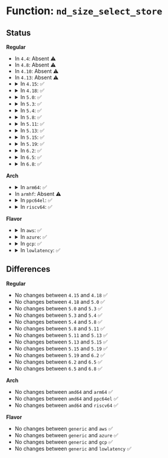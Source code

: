 # Function: <code>nd_size_select_store</code>

## Status
<b>Regular</b>
<ul>
<li>
In <code>4.4</code>: Absent ⚠️
</li>
<li>
In <code>4.8</code>: Absent ⚠️
</li>
<li>
In <code>4.10</code>: Absent ⚠️
</li>
<li>
In <code>4.13</code>: Absent ⚠️
</li>
<li>
<details>
<summary>In <code>4.15</code>: ✅</summary>

```c
ssize_t nd_size_select_store(struct device *dev, const char *buf, long unsigned int *current_size, const long unsigned int *supported);
```

**Collision:** Unique Global

**Inline:** No

**Transformation:** False

**Instances:**

```
In drivers/nvdimm/core.c (ffffffff81695950)
Location: drivers/nvdimm/core.c:295
Inline: False
Direct callers:
  - drivers/nvdimm/namespace_devs.c:sector_size_store
  - drivers/nvdimm/btt_devs.c:sector_size_store
  - drivers/nvdimm/pfn_devs.c:align_store
```
**Symbols:**

```
ffffffff81695950-ffffffff816959fa: nd_size_select_store (STB_GLOBAL)
```
</details>
</li>
<li>
<details>
<summary>In <code>4.18</code>: ✅</summary>

```c
ssize_t nd_size_select_store(struct device *dev, const char *buf, long unsigned int *current_size, const long unsigned int *supported);
```

**Collision:** Unique Global

**Inline:** No

**Transformation:** False

**Instances:**

```
In drivers/nvdimm/core.c (ffffffff816d1a00)
Location: drivers/nvdimm/core.c:295
Inline: False
Direct callers:
  - drivers/nvdimm/namespace_devs.c:sector_size_store
  - drivers/nvdimm/btt_devs.c:sector_size_store
  - drivers/nvdimm/pfn_devs.c:align_store
```
**Symbols:**

```
ffffffff816d1a00-ffffffff816d1aa9: nd_size_select_store (STB_GLOBAL)
```
</details>
</li>
<li>
<details>
<summary>In <code>5.0</code>: ✅</summary>

```c
ssize_t nd_size_select_store(struct device *dev, const char *buf, long unsigned int *current_size, const long unsigned int *supported);
```

**Collision:** Unique Global

**Inline:** No

**Transformation:** False

**Instances:**

```
In drivers/nvdimm/core.c (ffffffff816f3090)
Location: drivers/nvdimm/core.c:295
Inline: False
Direct callers:
  - drivers/nvdimm/namespace_devs.c:sector_size_store
  - drivers/nvdimm/btt_devs.c:sector_size_store
  - drivers/nvdimm/pfn_devs.c:align_store
```
**Symbols:**

```
ffffffff816f3090-ffffffff816f3139: nd_size_select_store (STB_GLOBAL)
```
</details>
</li>
<li>
<details>
<summary>In <code>5.3</code>: ✅</summary>

```c
ssize_t nd_size_select_store(struct device *dev, const char *buf, long unsigned int *current_size, const long unsigned int *supported);
```

**Collision:** Unique Global

**Inline:** No

**Transformation:** False

**Instances:**

```
In drivers/nvdimm/core.c (ffffffff8172c5d0)
Location: drivers/nvdimm/core.c:287
Inline: False
Direct callers:
  - drivers/nvdimm/namespace_devs.c:sector_size_store
  - drivers/nvdimm/btt_devs.c:sector_size_store
  - drivers/nvdimm/pfn_devs.c:align_store
```
**Symbols:**

```
ffffffff8172c5d0-ffffffff8172c66c: nd_size_select_store (STB_GLOBAL)
```
</details>
</li>
<li>
<details>
<summary>In <code>5.4</code>: ✅</summary>

```c
ssize_t nd_size_select_store(struct device *dev, const char *buf, long unsigned int *current_size, const long unsigned int *supported);
```

**Collision:** Unique Global

**Inline:** No

**Transformation:** False

**Instances:**

```
In drivers/nvdimm/core.c (ffffffff81750810)
Location: drivers/nvdimm/core.c:287
Inline: False
Direct callers:
  - drivers/nvdimm/namespace_devs.c:sector_size_store
  - drivers/nvdimm/btt_devs.c:sector_size_store
  - drivers/nvdimm/pfn_devs.c:align_store
```
**Symbols:**

```
ffffffff81750810-ffffffff817508ac: nd_size_select_store (STB_GLOBAL)
```
</details>
</li>
<li>
<details>
<summary>In <code>5.8</code>: ✅</summary>

```c
ssize_t nd_size_select_store(struct device *dev, const char *buf, long unsigned int *current_size, const long unsigned int *supported);
```

**Collision:** Unique Global

**Inline:** No

**Transformation:** False

**Instances:**

```
In drivers/nvdimm/core.c (ffffffff8180f070)
Location: drivers/nvdimm/core.c:287
Inline: False
Direct callers:
  - drivers/nvdimm/namespace_devs.c:sector_size_store
  - drivers/nvdimm/btt_devs.c:sector_size_store
  - drivers/nvdimm/pfn_devs.c:align_store
```
**Symbols:**

```
ffffffff8180f070-ffffffff8180f10c: nd_size_select_store (STB_GLOBAL)
```
</details>
</li>
<li>
<details>
<summary>In <code>5.11</code>: ✅</summary>

```c
ssize_t nd_size_select_store(struct device *dev, const char *buf, long unsigned int *current_size, const long unsigned int *supported);
```

**Collision:** Unique Global

**Inline:** No

**Transformation:** False

**Instances:**

```
In drivers/nvdimm/core.c (ffffffff8181dfe0)
Location: drivers/nvdimm/core.c:287
Inline: False
Direct callers:
  - drivers/nvdimm/namespace_devs.c:sector_size_store
  - drivers/nvdimm/btt_devs.c:sector_size_store
  - drivers/nvdimm/pfn_devs.c:align_store
```
**Symbols:**

```
ffffffff8181dfe0-ffffffff8181e07c: nd_size_select_store (STB_GLOBAL)
```
</details>
</li>
<li>
<details>
<summary>In <code>5.13</code>: ✅</summary>

```c
ssize_t nd_size_select_store(struct device *dev, const char *buf, long unsigned int *current_size, const long unsigned int *supported);
```

**Collision:** Unique Global

**Inline:** No

**Transformation:** False

**Instances:**

```
In drivers/nvdimm/core.c (ffffffff81801330)
Location: drivers/nvdimm/core.c:287
Inline: False
Direct callers:
  - drivers/nvdimm/namespace_devs.c:sector_size_store
  - drivers/nvdimm/btt_devs.c:sector_size_store
  - drivers/nvdimm/pfn_devs.c:align_store
```
**Symbols:**

```
ffffffff81801330-ffffffff818013cc: nd_size_select_store (STB_GLOBAL)
```
</details>
</li>
<li>
<details>
<summary>In <code>5.15</code>: ✅</summary>

```c
ssize_t nd_size_select_store(struct device *dev, const char *buf, long unsigned int *current_size, const long unsigned int *supported);
```

**Collision:** Unique Global

**Inline:** No

**Transformation:** False

**Instances:**

```
In drivers/nvdimm/core.c (ffffffff8188b760)
Location: drivers/nvdimm/core.c:287
Inline: False
Direct callers:
  - drivers/nvdimm/namespace_devs.c:sector_size_store
  - drivers/nvdimm/btt_devs.c:sector_size_store
  - drivers/nvdimm/pfn_devs.c:align_store
```
**Symbols:**

```
ffffffff8188b760-ffffffff8188b7fc: nd_size_select_store (STB_GLOBAL)
```
</details>
</li>
<li>
<details>
<summary>In <code>5.19</code>: ✅</summary>

```c
ssize_t nd_size_select_store(struct device *dev, const char *buf, long unsigned int *current_size, const long unsigned int *supported);
```

**Collision:** Unique Global

**Inline:** No

**Transformation:** False

**Instances:**

```
In drivers/nvdimm/core.c (ffffffff819d4a00)
Location: drivers/nvdimm/core.c:256
Inline: False
Direct callers:
  - drivers/nvdimm/namespace_devs.c:sector_size_store
  - drivers/nvdimm/btt_devs.c:sector_size_store
  - drivers/nvdimm/pfn_devs.c:align_store
```
**Symbols:**

```
ffffffff819d4a00-ffffffff819d4aaf: nd_size_select_store (STB_GLOBAL)
```
</details>
</li>
<li>
<details>
<summary>In <code>6.2</code>: ✅</summary>

```c
ssize_t nd_size_select_store(struct device *dev, const char *buf, long unsigned int *current_size, const long unsigned int *supported);
```

**Collision:** Unique Global

**Inline:** No

**Transformation:** False

**Instances:**

```
In drivers/nvdimm/core.c (ffffffff81b4f2d0)
Location: drivers/nvdimm/core.c:256
Inline: False
Direct callers:
  - drivers/nvdimm/namespace_devs.c:sector_size_store
  - drivers/nvdimm/btt_devs.c:sector_size_store
  - drivers/nvdimm/pfn_devs.c:align_store
```
**Symbols:**

```
ffffffff81b4f2d0-ffffffff81b4f37f: nd_size_select_store (STB_GLOBAL)
```
</details>
</li>
<li>
<details>
<summary>In <code>6.5</code>: ✅</summary>

```c
ssize_t nd_size_select_store(struct device *dev, const char *buf, long unsigned int *current_size, const long unsigned int *supported);
```

**Collision:** Unique Global

**Inline:** No

**Transformation:** False

**Instances:**

```
In drivers/nvdimm/core.c (ffffffff81ba2720)
Location: drivers/nvdimm/core.c:256
Inline: False
Direct callers:
  - drivers/nvdimm/namespace_devs.c:sector_size_store
  - drivers/nvdimm/btt_devs.c:sector_size_store
  - drivers/nvdimm/pfn_devs.c:align_store
```
**Symbols:**

```
ffffffff81ba2720-ffffffff81ba27cf: nd_size_select_store (STB_GLOBAL)
```
</details>
</li>
<li>
<details>
<summary>In <code>6.8</code>: ✅</summary>

```c
ssize_t nd_size_select_store(struct device *dev, const char *buf, long unsigned int *current_size, const long unsigned int *supported);
```

**Collision:** Unique Global

**Inline:** No

**Transformation:** False

**Instances:**

```
In drivers/nvdimm/core.c (ffffffff81bf68e0)
Location: drivers/nvdimm/core.c:256
Inline: False
Direct callers:
  - drivers/nvdimm/namespace_devs.c:sector_size_store
  - drivers/nvdimm/btt_devs.c:sector_size_store
  - drivers/nvdimm/pfn_devs.c:align_store
```
**Symbols:**

```
ffffffff81bf68e0-ffffffff81bf698f: nd_size_select_store (STB_GLOBAL)
```
</details>
</li>
</ul>
<b>Arch</b>
<ul>
<li>
<details>
<summary>In <code>arm64</code>: ✅</summary>

```c
ssize_t nd_size_select_store(struct device *dev, const char *buf, long unsigned int *current_size, const long unsigned int *supported);
```

**Collision:** Unique Global

**Inline:** No

**Transformation:** False

**Instances:**

```
In drivers/nvdimm/core.c (ffff8000109506c8)
Location: drivers/nvdimm/core.c:287
Inline: False
Direct callers:
  - drivers/nvdimm/namespace_devs.c:sector_size_store
  - drivers/nvdimm/btt_devs.c:sector_size_store
```
**Symbols:**

```
ffff8000109506c8-ffff800010950790: nd_size_select_store (STB_GLOBAL)
```
</details>
</li>
<li>
In <code>armhf</code>: Absent ⚠️
</li>
<li>
<details>
<summary>In <code>ppc64el</code>: ✅</summary>

```c
ssize_t nd_size_select_store(struct device *dev, const char *buf, long unsigned int *current_size, const long unsigned int *supported);
```

**Collision:** Unique Global

**Inline:** No

**Transformation:** False

**Instances:**

```
In drivers/nvdimm/core.c (c0000000009fd070)
Location: drivers/nvdimm/core.c:287
Inline: False
Direct callers:
  - drivers/nvdimm/namespace_devs.c:sector_size_store
  - drivers/nvdimm/btt_devs.c:sector_size_store
  - drivers/nvdimm/pfn_devs.c:align_store
```
**Symbols:**

```
c0000000009fd070-c0000000009fd1a8: nd_size_select_store (STB_GLOBAL)
```
</details>
</li>
<li>
<details>
<summary>In <code>riscv64</code>: ✅</summary>

```c
ssize_t nd_size_select_store(struct device *dev, const char *buf, long unsigned int *current_size, const long unsigned int *supported);
```

**Collision:** Unique Global

**Inline:** No

**Transformation:** False

**Instances:**

```
In drivers/nvdimm/core.c (ffffffe0005c08a4)
Location: drivers/nvdimm/core.c:287
Inline: False
Direct callers:
  - drivers/nvdimm/namespace_devs.c:sector_size_store
  - drivers/nvdimm/btt_devs.c:sector_size_store
```
**Symbols:**

```
ffffffe0005c08a4-ffffffe0005c0926: nd_size_select_store (STB_GLOBAL)
```
</details>
</li>
</ul>
<b>Flavor</b>
<ul>
<li>
<details>
<summary>In <code>aws</code>: ✅</summary>

```c
ssize_t nd_size_select_store(struct device *dev, const char *buf, long unsigned int *current_size, const long unsigned int *supported);
```

**Collision:** Unique Global

**Inline:** No

**Transformation:** False

**Instances:**

```
In drivers/nvdimm/core.c (ffffffff81704f00)
Location: drivers/nvdimm/core.c:287
Inline: False
Direct callers:
  - drivers/nvdimm/namespace_devs.c:sector_size_store
  - drivers/nvdimm/btt_devs.c:sector_size_store
  - drivers/nvdimm/pfn_devs.c:align_store
```
**Symbols:**

```
ffffffff81704f00-ffffffff81704f9c: nd_size_select_store (STB_GLOBAL)
```
</details>
</li>
<li>
<details>
<summary>In <code>azure</code>: ✅</summary>

```c
ssize_t nd_size_select_store(struct device *dev, const char *buf, long unsigned int *current_size, const long unsigned int *supported);
```

**Collision:** Unique Global

**Inline:** No

**Transformation:** False

**Instances:**

```
In drivers/nvdimm/core.c (ffffffff816d8980)
Location: drivers/nvdimm/core.c:287
Inline: False
Direct callers:
  - drivers/nvdimm/namespace_devs.c:sector_size_store
  - drivers/nvdimm/btt_devs.c:sector_size_store
  - drivers/nvdimm/pfn_devs.c:align_store
```
**Symbols:**

```
ffffffff816d8980-ffffffff816d8a1c: nd_size_select_store (STB_GLOBAL)
```
</details>
</li>
<li>
<details>
<summary>In <code>gcp</code>: ✅</summary>

```c
ssize_t nd_size_select_store(struct device *dev, const char *buf, long unsigned int *current_size, const long unsigned int *supported);
```

**Collision:** Unique Global

**Inline:** No

**Transformation:** False

**Instances:**

```
In drivers/nvdimm/core.c (ffffffff81743cd0)
Location: drivers/nvdimm/core.c:287
Inline: False
Direct callers:
  - drivers/nvdimm/namespace_devs.c:sector_size_store
  - drivers/nvdimm/btt_devs.c:sector_size_store
  - drivers/nvdimm/pfn_devs.c:align_store
```
**Symbols:**

```
ffffffff81743cd0-ffffffff81743d6c: nd_size_select_store (STB_GLOBAL)
```
</details>
</li>
<li>
<details>
<summary>In <code>lowlatency</code>: ✅</summary>

```c
ssize_t nd_size_select_store(struct device *dev, const char *buf, long unsigned int *current_size, const long unsigned int *supported);
```

**Collision:** Unique Global

**Inline:** No

**Transformation:** False

**Instances:**

```
In drivers/nvdimm/core.c (ffffffff8175f120)
Location: drivers/nvdimm/core.c:287
Inline: False
Direct callers:
  - drivers/nvdimm/namespace_devs.c:sector_size_store
  - drivers/nvdimm/btt_devs.c:sector_size_store
  - drivers/nvdimm/pfn_devs.c:align_store
```
**Symbols:**

```
ffffffff8175f120-ffffffff8175f1bc: nd_size_select_store (STB_GLOBAL)
```
</details>
</li>
</ul>

## Differences
<b>Regular</b>
<ul>
<li>
No changes between <code>4.15</code> and <code>4.18</code> ✅
</li>
<li>
No changes between <code>4.18</code> and <code>5.0</code> ✅
</li>
<li>
No changes between <code>5.0</code> and <code>5.3</code> ✅
</li>
<li>
No changes between <code>5.3</code> and <code>5.4</code> ✅
</li>
<li>
No changes between <code>5.4</code> and <code>5.8</code> ✅
</li>
<li>
No changes between <code>5.8</code> and <code>5.11</code> ✅
</li>
<li>
No changes between <code>5.11</code> and <code>5.13</code> ✅
</li>
<li>
No changes between <code>5.13</code> and <code>5.15</code> ✅
</li>
<li>
No changes between <code>5.15</code> and <code>5.19</code> ✅
</li>
<li>
No changes between <code>5.19</code> and <code>6.2</code> ✅
</li>
<li>
No changes between <code>6.2</code> and <code>6.5</code> ✅
</li>
<li>
No changes between <code>6.5</code> and <code>6.8</code> ✅
</li>
</ul>
<b>Arch</b>
<ul>
<li>
No changes between <code>amd64</code> and <code>arm64</code> ✅
</li>
<li>
No changes between <code>amd64</code> and <code>ppc64el</code> ✅
</li>
<li>
No changes between <code>amd64</code> and <code>riscv64</code> ✅
</li>
</ul>
<b>Flavor</b>
<ul>
<li>
No changes between <code>generic</code> and <code>aws</code> ✅
</li>
<li>
No changes between <code>generic</code> and <code>azure</code> ✅
</li>
<li>
No changes between <code>generic</code> and <code>gcp</code> ✅
</li>
<li>
No changes between <code>generic</code> and <code>lowlatency</code> ✅
</li>
</ul>
